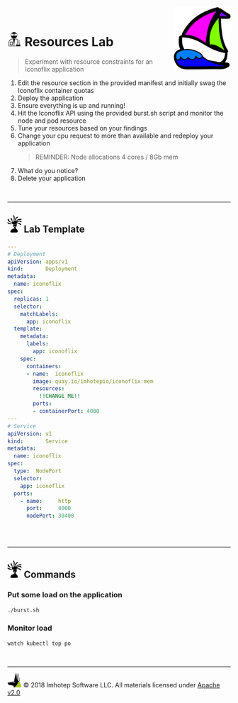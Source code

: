 <img src="../assets/k8sland.png" align="right" width="128" height="auto"/>

<br/>

# <img src="../assets/lab.png" width="32" height="auto"/> Resources Lab

> Experiment with resource constraints for an Iconoflix application

1. Edit the resource section in the provided manifest and initially swag the
   Iconoflix container quotas
1. Deploy the application
1. Ensure everything is up and running!
1. Hit the Iconoflix API using the provided burst.sh script and monitor
   the node and pod resource
1. Tune your resources based on your findings
1. Change your cpu request to more than available and redeploy your application
   > REMINDER: Node allocations 4 cores / 8Gb mem
1. What do you notice?
1. Delete your application

<br/>

---
## <img src="../assets/face.png" width="32" height="auto"/> Lab Template

```yaml
---
# Deployment
apiVersion: apps/v1
kind:       Deployment
metadata:
  name: iconoflix
spec:
  replicas: 1
  selector:
    matchLabels:
      app: iconoflix
  template:
    metadata:
      labels:
        app: iconoflix
    spec:
      containers:
      - name:  iconoflix
        image: quay.io/imhotepio/iconoflix:mem
        resources:
          !!CHANGE_ME!!
        ports:
        - containerPort: 4000
---
# Service
apiVersion: v1
kind:       Service
metadata:
  name: iconoflix
spec:
  type:  NodePort
  selector:
    app: iconoflix
  ports:
    - name:     http
      port:     4000
      nodePort: 30400
```

<br/>

<br/>

---
## <img src="../assets/face.png" width="32" height="auto"/> Commands

### Put some load on the application

```shell
./burst.sh
```

### Monitor load

```shell
watch kubectl top po
```

<br/>

---
<img src="../assets/imhotep_logo.png" width="32" height="auto"/> © 2018 Imhotep Software LLC.
All materials licensed under [Apache v2.0](http://www.apache.org/licenses/LICENSE-2.0)